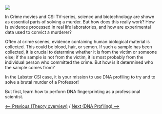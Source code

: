 ![](https://s3-us-west-2.amazonaws.com/labster/wiki/media/forensicscience.jpeg)

In Crime movies and CSI TV-series, science and biotechnology are shown
as essential parts of solving a murder. But how does this really work?
How is evidence processed in real life laboratories, and how are
experimental data used to convict a murderer?

Often at crime scenes, evidence containing human biological material is
collected. This could be blood, hair, or semen. If such a sample has
been collected, it is crucial to determine whether it is from the victim
or someone else; if the sample is not from the victim, it is most
probably from the individual person who committed the crime. But how is
it determined who the sample comes from?

In the Labster CSI case, it is your mission to use DNA profiling to try
and to solve a brutal murder of a Professor!

But first, learn how to perform DNA fingerprinting as a professional
scientist.

[\<-- Previous (Theory overview)](/wiki/CSI_Case "wikilink") / [Next (DNA
Profiling) --\>](/wiki/DNA_Profiling "wikilink")

